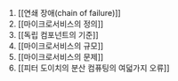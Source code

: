 1. [[연쇄 장애(chain of failure)]]
2. [[마이크로서비스의 정의]]
3. [[독립 컴포넌트의 기준]]
4. [[마이크로서비스의 규모]]
5. [[마이크로서비스의 문제]]
6. [[피터 도이치의 분산 컴퓨팅의 여덟가지 오류]]